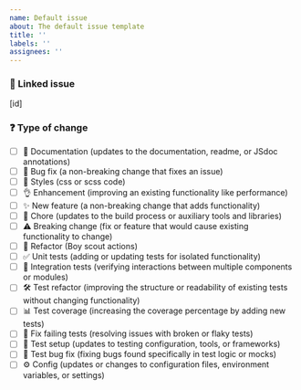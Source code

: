 ```yaml
---
name: Default issue
about: The default issue template
title: ''
labels: ''
assignees: ''
---
```


### 🔗 Linked issue

[id]

### ❓ Type of change

- [ ] 📖 Documentation (updates to the documentation, readme, or JSdoc
      annotations)
- [ ] 🐞 Bug fix (a non-breaking change that fixes an issue)
- [ ] 🎨 Styles (css or scss code)
- [ ] 👌 Enhancement (improving an existing functionality like performance)
- [ ] ✨ New feature (a non-breaking change that adds functionality)
- [ ] 🧹 Chore (updates to the build process or auxiliary tools and libraries)
- [ ] ⚠️ Breaking change (fix or feature that would cause existing functionality
      to change)
- [ ] 🎪 Refactor (Boy scout actions)
- [ ] ✅ Unit tests (adding or updating tests for isolated functionality)
- [ ] 🧪 Integration tests (verifying interactions between multiple components
      or modules)
- [ ] 🛠️ Test refactor (improving the structure or readability of existing tests
      without changing functionality)
- [ ] 📊 Test coverage (increasing the coverage percentage by adding new tests)
- [ ] 🚨 Fix failing tests (resolving issues with broken or flaky tests)
- [ ] 🔧 Test setup (updates to testing configuration, tools, or frameworks)
- [ ] 🐞 Test bug fix (fixing bugs found specifically in test logic or mocks)
- [ ] ⚙️ Config (updates or changes to configuration files, environment
      variables, or settings)
